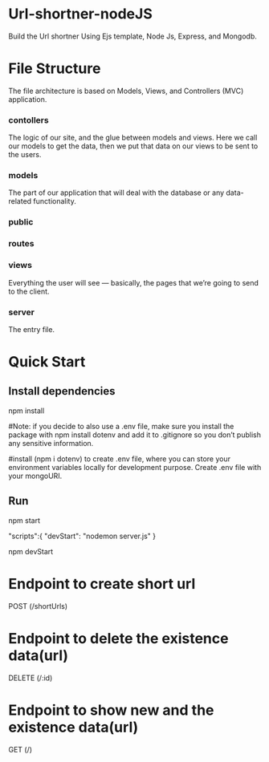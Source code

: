 # Url-shortner-nodeJS

Build the Url shortner Using Ejs template, Node Js, Express, and Mongodb.

# File Structure

The file architecture is based on Models, Views, and Controllers (MVC) application.

### contollers

The logic of our site, and the glue between models and views. Here we call our models to get the data, then we put that data on our views to be sent to the users.

### models

The part of our application that will deal with the database or any data-related functionality.

### public

### routes

### views

Everything the user will see — basically, the pages that we’re going to send to the client.

### server

The entry file.

# Quick Start

## Install dependencies

npm install

#Note: if you decide to also use a .env file, make sure you install the package with npm install dotenv and add it to .gitignore so you don’t publish any sensitive information.

#install (npm i dotenv) to create .env file, where you can store your environment variables locally for development purpose. Create .env file with your mongoURI.

## Run

npm start

"scripts":{
"devStart": "nodemon server.js"
}

npm devStart

# Endpoint to create short url

POST (/shortUrls)

# Endpoint to delete the existence data(url)

DELETE (/:id)

# Endpoint to show new and the existence data(url)

GET (/)
